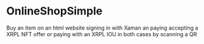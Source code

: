 # OnlineShopSimple
Buy an item on an html website signing in with Xaman an paying accepting a XRPL NFT offer or paying with an XRPL IOU in both cases by scanning a QR 
